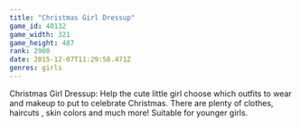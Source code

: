 ```yaml
---
title: "Christmas Girl Dressup"
game_id: 40132
game_width: 321
game_height: 487
rank: 2900
date: 2015-12-07T11:29:58.471Z
genres: girls
---
```

Christmas Girl Dressup: Help the cute little girl choose which outfits to wear and makeup to put to celebrate Christmas.
There are plenty of clothes, haircuts , skin colors and much more! Suitable for younger girls.